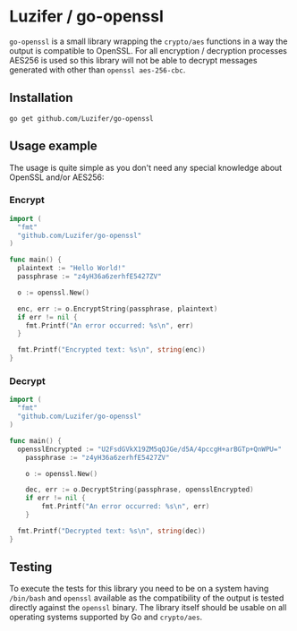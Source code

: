 # Luzifer / go-openssl

`go-openssl` is a small library wrapping the `crypto/aes` functions in a way the output is compatible to OpenSSL. For all encryption / decryption processes AES256 is used so this library will not be able to decrypt messages generated with other than `openssl aes-256-cbc`.

## Installation

```
go get github.com/Luzifer/go-openssl
```

## Usage example

The usage is quite simple as you don't need any special knowledge about OpenSSL and/or AES256:

### Encrypt

```go
import (
  "fmt"
  "github.com/Luzifer/go-openssl"
)

func main() {
  plaintext := "Hello World!"
  passphrase := "z4yH36a6zerhfE5427ZV"

  o := openssl.New()

  enc, err := o.EncryptString(passphrase, plaintext)
  if err != nil {
    fmt.Printf("An error occurred: %s\n", err)
  }

  fmt.Printf("Encrypted text: %s\n", string(enc))
}
```

### Decrypt

```go
import (
  "fmt"
  "github.com/Luzifer/go-openssl"
)

func main() {
  opensslEncrypted := "U2FsdGVkX19ZM5qQJGe/d5A/4pccgH+arBGTp+QnWPU="
	passphrase := "z4yH36a6zerhfE5427ZV"

	o := openssl.New()

	dec, err := o.DecryptString(passphrase, opensslEncrypted)
	if err != nil {
		fmt.Printf("An error occurred: %s\n", err)
	}

  fmt.Printf("Decrypted text: %s\n", string(dec))
}
```

## Testing

To execute the tests for this library you need to be on a system having `/bin/bash` and `openssl` available as the compatibility of the output is tested directly against the `openssl` binary. The library itself should be usable on all operating systems supported by Go and `crypto/aes`.
